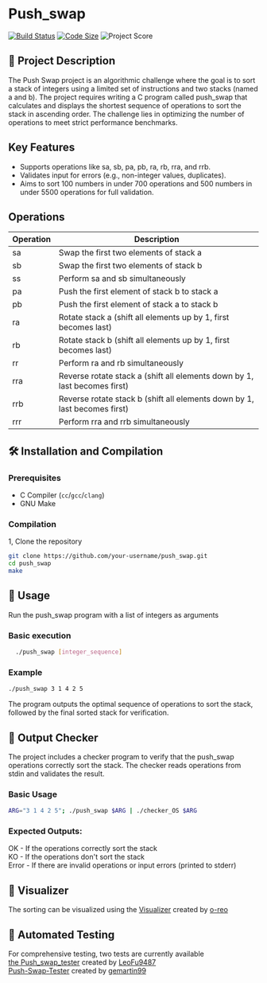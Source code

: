 # Push_swap
[![Build Status](https://github.com/mtelek/push_swap/actions/workflows/build.yml/badge.svg?cache_buster=1)](https://github.com/mtelek/push_swap/actions)
[![Code Size](https://img.shields.io/github/languages/code-size/mtelek/push_swap?style=flat-square)](https://github.com/mtelek/push_swap)
![Project Score](https://img.shields.io/badge/Push_swap-95%25-brightgreen)

## 📖 Project Description
The Push Swap project is an algorithmic challenge where the goal is to sort a stack of integers using a limited set of instructions and two stacks (named a and b). The project requires writing a C program called push_swap that calculates and displays the shortest sequence of operations to sort the stack in ascending order. The challenge lies in optimizing the number of operations to meet strict performance benchmarks.

## Key Features
- Supports operations like sa, sb, pa, pb, ra, rb, rra, and rrb.
- Validates input for errors (e.g., non-integer values, duplicates).
- Aims to sort 100 numbers in under 700 operations and 500 numbers in under 5500 operations for full validation.

## Operations

| Operation | Description |
|-----------|-------------|
| sa        | Swap the first two elements of stack a |
| sb        | Swap the first two elements of stack b |
| ss        | Perform sa and sb simultaneously |
| pa        | Push the first element of stack b to stack a |
| pb        | Push the first element of stack a to stack b |
| ra        | Rotate stack a (shift all elements up by 1, first becomes last) |
| rb        | Rotate stack b (shift all elements up by 1, first becomes last) |
| rr        | Perform ra and rb simultaneously |
| rra       | Reverse rotate stack a (shift all elements down by 1, last becomes first) |
| rrb       | Reverse rotate stack b (shift all elements down by 1, last becomes first) |
| rrr       | Perform rra and rrb simultaneously |

## 🛠 Installation and Compilation

### Prerequisites
- C Compiler (`cc`/`gcc`/`clang`)
- GNU Make

### Compilation
1, Clone the repository
```bash
git clone https://github.com/your-username/push_swap.git
cd push_swap
make
```

## 🚀 Usage
Run the push_swap program with a list of integers as arguments

### Basic execution
```bash
  ./push_swap [integer_sequence]
```

### Example
```bash
./push_swap 3 1 4 2 5
```
The program outputs the optimal sequence of operations to sort the stack, followed by the final sorted stack for verification.

## 🧮 Output Checker

The project includes a checker program to verify that the push_swap operations correctly sort the stack. The checker reads operations from stdin and validates the result.

### Basic Usage
```bash
ARG="3 1 4 2 5"; ./push_swap $ARG | ./checker_OS $ARG
```

### Expected Outputs:
OK - If the operations correctly sort the stack  
KO - If the operations don't sort the stack  
Error - If there are invalid operations or input errors (printed to stderr)

## 🌈 Visualizer
The sorting can be visualized using the [Visualizer](https://github.com/o-reo/push_swap_visualizer) created by [o-reo](https://github.com/o-reo)

## 🧪 Automated Testing
For comprehensive testing, two tests are currently available  
[the Push_swap_tester](https://github.com/LeoFu9487/push_swap_tester) created by [LeoFu9487](https://github.com/LeoFu9487)  
[Push-Swap-Tester](https://github.com/gemartin99/Push-Swap-Tester) created by [gemartin99](https://github.com/gemartin99)  
